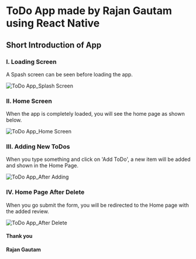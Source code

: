# ToDo App made by Rajan Gautam using React Native

## Short Introduction of App

### I. Loading Screen

A Spash screen can be seen before loading the app.

![ToDo App_Splash Screen](https://user-images.githubusercontent.com/71542496/119883238-f2642080-bf4c-11eb-9651-0300b19a93b8.jpg)

### II. Home Screen

When the app is completely loaded, you will see the home page as shown below.

![ToDo App_Home Screen](https://user-images.githubusercontent.com/71542496/119883290-fe4fe280-bf4c-11eb-88fe-a06b75f0f1b9.jpg)

### III. Adding New ToDos

When you type something and click on 'Add ToDo', a new item will be added and shown in the Home Page.

![ToDo App_After Adding](https://user-images.githubusercontent.com/71542496/119883367-19baed80-bf4d-11eb-8f10-88fd8112529f.jpg)

### IV. Home Page After Delete

When you go submit the form, you will be redirected to the Home page with the added review.

![ToDo App_After Delete](https://user-images.githubusercontent.com/71542496/119883458-348d6200-bf4d-11eb-86b2-3d2ebe4d76ce.jpg)

#### Thank you

#### Rajan Gautam
